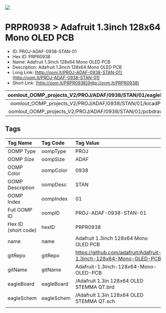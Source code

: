 


  
![][im]
# PRPR0938 > Adafruit 1.3inch 128x64 Mono OLED PCB

- ID: PROJ-ADAF-0938-STAN-01
- Hex ID: PRPR0938
- Name: Adafruit 1.3inch 128x64 Mono OLED PCB
- Description: Adafruit 1.3inch 128x64 Mono OLED PCB
- Long Link: [http://oom.lt/PROJ-ADAF-0938-STAN-01](http://oom.lt/PROJ-ADAF-0938-STAN-01)
- Short Link: [http://oom.lt/PRPR0938](http://oom.lt/PRPR0938)
  

|oomlout_OOMP_projects_V2/PROJ/ADAF/0938/STAN/01/eagleImage.png|oomlout_OOMP_projects_V2/PROJ/ADAF/0938/STAN/01/eagleSchemImage.png|oomlout_OOMP_projects_V2/PROJ/ADAF/0938/STAN/01/kicadPcb3dFront.png|oomlout_OOMP_projects_V2/PROJ/ADAF/0938/STAN/01/kicadPcb3dBack.png|
| :---: | :---: | :---: | :---: |
|oomlout_OOMP_projects_V2/PROJ/ADAF/0938/STAN/01/kicadPcb3d.png|oomlout_OOMP_projects_V2/PROJ/ADAF/0938/STAN/01/bomBack.png|oomlout_OOMP_projects_V2/PROJ/ADAF/0938/STAN/01/bomFront.png|oomlout_OOMP_projects_V2/PROJ/ADAF/0938/STAN/01/pcbdraw.svg|
|oomlout_OOMP_projects_V2/PROJ/ADAF/0938/STAN/01/pcbdrawBack.svg||||

## Tags
  

|Tag Name|Tag Code|Tag Value|
| :--- | :--- | :--- |
|OOMP Type|oompType|PROJ|
|OOMP Size|oompSize|ADAF|
|OOMP Color|oompColor|0938|
|OOMP Description|oompDesc|STAN|
|OOMP Index|oompIndex|01|
|Full OOMP ID|oompID|PROJ-ADAF-0938-STAN-01|
|Hex ID (short code)|hexID|PRPR0938|
|name|name|Adafruit 1.3inch 128x64 Mono OLED PCB|
|gitRepo|gitRepo|https://github.com/adafruit/Adafruit-1.3inch-128x64-Mono-OLED-PCB|
|gitName|gitName|Adafruit-1.3inch-128x64-Mono-OLED-PCB|
|eagleBoard|eagleBoard|/Adafruit 1.3in 128x64 OLED STEMMA QT.brd|
|eagleSchem|eagleSchem|/Adafruit 1.3in 128x64 OLED STEMMA QT.sch|
||||



[im]: PROJ/ADAF/0938/STAN/01/kicadPcb3d_450.png
